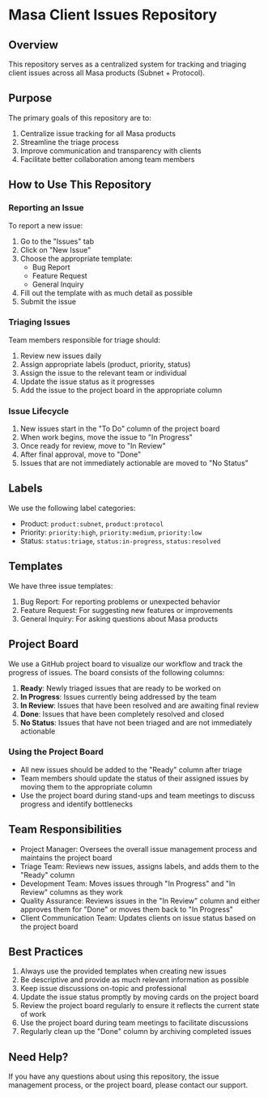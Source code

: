 # Masa Client Issues Repository

## Overview

This repository serves as a centralized system for tracking and triaging client issues across all Masa products (Subnet + Protocol).

## Purpose

The primary goals of this repository are to:

1. Centralize issue tracking for all Masa products
2. Streamline the triage process
3. Improve communication and transparency with clients
4. Facilitate better collaboration among team members

## How to Use This Repository

### Reporting an Issue

To report a new issue:

1. Go to the "Issues" tab
2. Click on "New Issue"
3. Choose the appropriate template:
   - Bug Report
   - Feature Request
   - General Inquiry
4. Fill out the template with as much detail as possible
5. Submit the issue

### Triaging Issues

Team members responsible for triage should:

1. Review new issues daily
2. Assign appropriate labels (product, priority, status)
3. Assign the issue to the relevant team or individual
4. Update the issue status as it progresses
5. Add the issue to the project board in the appropriate column

### Issue Lifecycle

1. New issues start in the "To Do" column of the project board
2. When work begins, move the issue to "In Progress"
3. Once ready for review, move to "In Review"
4. After final approval, move to "Done"
5. Issues that are not immediately actionable are moved to "No Status"

## Labels

We use the following label categories:

- Product: `product:subnet`, `product:protocol`
- Priority: `priority:high`, `priority:medium`, `priority:low`
- Status: `status:triage`, `status:in-progress`, `status:resolved`

## Templates

We have three issue templates:

1. Bug Report: For reporting problems or unexpected behavior
2. Feature Request: For suggesting new features or improvements
3. General Inquiry: For asking questions about Masa products

## Project Board

We use a GitHub project board to visualize our workflow and track the progress of issues. The board consists of the following columns:

1. **Ready**: Newly triaged issues that are ready to be worked on
2. **In Progress**: Issues currently being addressed by the team
3. **In Review**: Issues that have been resolved and are awaiting final review
4. **Done**: Issues that have been completely resolved and closed
5. **No Status**: Issues that have not been triaged and are not immediately actionable

### Using the Project Board

- All new issues should be added to the "Ready" column after triage
- Team members should update the status of their assigned issues by moving them to the appropriate column
- Use the project board during stand-ups and team meetings to discuss progress and identify bottlenecks

## Team Responsibilities

- Project Manager: Oversees the overall issue management process and maintains the project board
- Triage Team: Reviews new issues, assigns labels, and adds them to the "Ready" column
- Development Team: Moves issues through "In Progress" and "In Review" columns as they work
- Quality Assurance: Reviews issues in the "In Review" column and either approves them for "Done" or moves them back to "In Progress"
- Client Communication Team: Updates clients on issue status based on the project board

## Best Practices

1. Always use the provided templates when creating new issues
2. Be descriptive and provide as much relevant information as possible
3. Keep issue discussions on-topic and professional
4. Update the issue status promptly by moving cards on the project board
5. Review the project board regularly to ensure it reflects the current state of work
6. Use the project board during team meetings to facilitate discussions
7. Regularly clean up the "Done" column by archiving completed issues

## Need Help?

If you have any questions about using this repository, the issue management process, or the project board, please contact our support.
